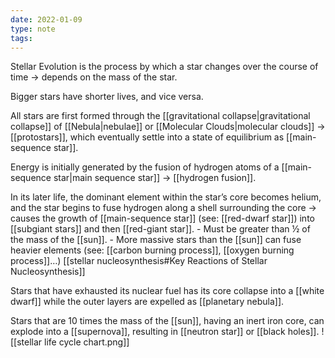 ```yaml
---
date: 2022-01-09
type: note  
tags: 
---
```


Stellar Evolution is the process by which a star changes over the course of time → depends on the mass of the star.

Bigger stars have shorter lives, and vice versa.

All stars are first formed through the [[gravitational collapse|gravitational collapse]] of [[Nebula|nebulae]] or [[Molecular Clouds|molecular clouds]] → [[protostars]], which eventually settle into a state of equilibrium as [[main-sequence star]].

Energy is initially generated by the fusion of hydrogen atoms of a [[main-sequence star|main sequence star]] → [[hydrogen fusion]].

In its later life, the dominant element within the star’s core becomes helium, and the star begins to fuse hydrogen along a shell surrounding the core → causes the growth of [[main-sequence star]] (see: [[red-dwarf star]]) into [[subgiant stars]] and then [[red-giant star]].
	- Must be greater than ½ of the mass of the [[sun]].
	- More massive stars than the [[sun]] can fuse heavier elements (see: [[carbon burning process]], [[oxygen burning process]]…) [[stellar nucleosynthesis#Key Reactions of Stellar Nucleosynthesis]]

Stars that have exhausted its nuclear fuel has its core collapse into a [[white dwarf]] while the outer layers are expelled as [[planetary nebula]].

Stars that are 10 times the mass of the [[sun]], having an inert iron core, can explode into a [[supernova]], resulting in [[neutron star]] or [[black holes]].
![[stellar life cycle chart.png]]
